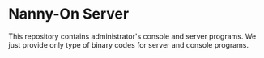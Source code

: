 # Nanny-On Server
This repository contains administrator's console and server programs. We just provide only type of binary codes for server and console programs.
